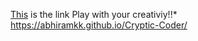 [This]([url](https://abhiramkk.github.io/Cryptic-Coder/)) is the link Play with your creativiy!!* https://abhiramkk.github.io/Cryptic-Coder/
